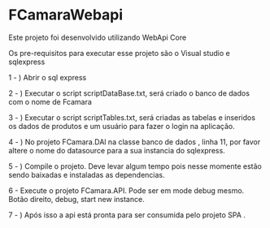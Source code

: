 # FCamaraWebapi

Este projeto foi desenvolvido utilizando WebApi Core 

Os pre-requisitos para executar esse projeto são o Visual studio e sqlexpress

1 - ) Abrir o sql express

2 - ) Executar o script scriptDataBase.txt, será criado o banco de dados com o nome de Fcamara

3 - ) Executar o script scriptTables.txt, será criadas as tabelas e inseridos os dados de produtos e um usuário para fazer o login na aplicação.

4 - ) No projeto FCamara.DAl na classe banco de dados , linha 11, por favor altere o nome do datasource para a sua instancia do sqlexpress.

5 - ) Compile o projeto. Deve levar algum tempo pois nesse momente estão sendo baixadas e instaladas as dependencias.

6 - Execute o projeto FCamara.API. Pode ser em mode debug mesmo. Botão direito, debug, start new instance.

7 - ) Após isso a api está pronta para ser consumida pelo projeto SPA .
